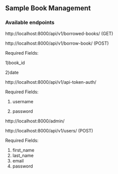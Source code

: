 ## Sample Book Management

### Available endpoints

http://localhost:8000/api/v1/borrowed-books/ (GET)

http://localhost:8000/api/v1/borrow-book/ (POST)

Required Fields:

1)book_id

2)date


http://localhost:8000/api/v1/api-token-auth/

Required Fields:

1) username

2) password


http://localhost:8000/admin/



http://localhost:8000/api/v1/users/ (POST)


Required Fields:

1) first_name
2) last_name
3) email
4) password
